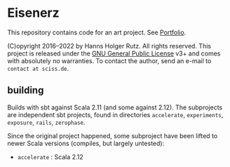 # Eisenerz

This repository contains code for an art project.
See [Portfolio](https://www.sciss.de/texts/med_chainreaction.html).

(C)opyright 2016–2022 by Hanns Holger Rutz. All rights reserved. This project is released under the
[GNU General Public License](https://github.com/Sciss/Eisenerz/blob/main/LICENSE) v3+ and
comes with absolutely no warranties.
To contact the author, send an e-mail to `contact at sciss.de`.

## building

Builds with sbt against Scala 2.11 (and some against 2.12). The subprojects are independent sbt projects, found in directories
`accelerate`, `experiments`, `exposure`, `rails`, `zerophase`.

Since the original project happened, some subproject have been lifted to newer Scala versions (compiles, but largely untested):

- `accelerate` : Scala 2.12

